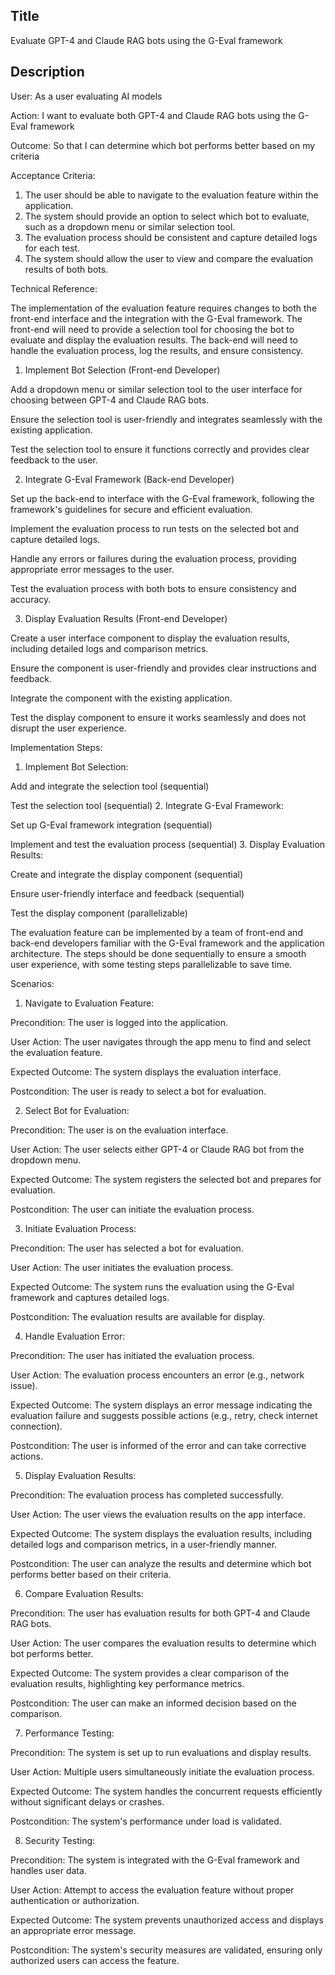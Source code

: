 ## Title
Evaluate GPT-4 and Claude RAG bots using the G-Eval framework

## Description
User:
As a user evaluating AI models

Action:
I want to evaluate both GPT-4 and Claude RAG bots using the G-Eval framework

Outcome:
So that I can determine which bot performs better based on my criteria

Acceptance Criteria:
1. The user should be able to navigate to the evaluation feature within the application.
2. The system should provide an option to select which bot to evaluate, such as a dropdown menu or similar selection tool.
3. The evaluation process should be consistent and capture detailed logs for each test.
4. The system should allow the user to view and compare the evaluation results of both bots.

Technical Reference:

The implementation of the evaluation feature requires changes to both the front-end interface and the integration with the G-Eval framework. The front-end will need to provide a selection tool for choosing the bot to evaluate and display the evaluation results. The back-end will need to handle the evaluation process, log the results, and ensure consistency.

1. Implement Bot Selection (Front-end Developer)

Add a dropdown menu or similar selection tool to the user interface for choosing between GPT-4 and Claude RAG bots.

Ensure the selection tool is user-friendly and integrates seamlessly with the existing application.

Test the selection tool to ensure it functions correctly and provides clear feedback to the user.

2. Integrate G-Eval Framework (Back-end Developer)

Set up the back-end to interface with the G-Eval framework, following the framework's guidelines for secure and efficient evaluation.

Implement the evaluation process to run tests on the selected bot and capture detailed logs.

Handle any errors or failures during the evaluation process, providing appropriate error messages to the user.

Test the evaluation process with both bots to ensure consistency and accuracy.

3. Display Evaluation Results (Front-end Developer)

Create a user interface component to display the evaluation results, including detailed logs and comparison metrics.

Ensure the component is user-friendly and provides clear instructions and feedback.

Integrate the component with the existing application.

Test the display component to ensure it works seamlessly and does not disrupt the user experience.

Implementation Steps:

1. Implement Bot Selection:

Add and integrate the selection tool (sequential)

Test the selection tool (sequential)
2. Integrate G-Eval Framework:

Set up G-Eval framework integration (sequential)

Implement and test the evaluation process (sequential)
3. Display Evaluation Results:

Create and integrate the display component (sequential)

Ensure user-friendly interface and feedback (sequential)

Test the display component (parallelizable)

The evaluation feature can be implemented by a team of front-end and back-end developers familiar with the G-Eval framework and the application architecture. The steps should be done sequentially to ensure a smooth user experience, with some testing steps parallelizable to save time.

Scenarios:

1. Navigate to Evaluation Feature:

Precondition: The user is logged into the application.

User Action: The user navigates through the app menu to find and select the evaluation feature.

Expected Outcome: The system displays the evaluation interface.

Postcondition: The user is ready to select a bot for evaluation.

2. Select Bot for Evaluation:

Precondition: The user is on the evaluation interface.

User Action: The user selects either GPT-4 or Claude RAG bot from the dropdown menu.

Expected Outcome: The system registers the selected bot and prepares for evaluation.

Postcondition: The user can initiate the evaluation process.

3. Initiate Evaluation Process:

Precondition: The user has selected a bot for evaluation.

User Action: The user initiates the evaluation process.

Expected Outcome: The system runs the evaluation using the G-Eval framework and captures detailed logs.

Postcondition: The evaluation results are available for display.

4. Handle Evaluation Error:

Precondition: The user has initiated the evaluation process.

User Action: The evaluation process encounters an error (e.g., network issue).

Expected Outcome: The system displays an error message indicating the evaluation failure and suggests possible actions (e.g., retry, check internet connection).

Postcondition: The user is informed of the error and can take corrective actions.

5. Display Evaluation Results:

Precondition: The evaluation process has completed successfully.

User Action: The user views the evaluation results on the app interface.

Expected Outcome: The system displays the evaluation results, including detailed logs and comparison metrics, in a user-friendly manner.

Postcondition: The user can analyze the results and determine which bot performs better based on their criteria.

6. Compare Evaluation Results:

Precondition: The user has evaluation results for both GPT-4 and Claude RAG bots.

User Action: The user compares the evaluation results to determine which bot performs better.

Expected Outcome: The system provides a clear comparison of the evaluation results, highlighting key performance metrics.

Postcondition: The user can make an informed decision based on the comparison.

7. Performance Testing:

Precondition: The system is set up to run evaluations and display results.

User Action: Multiple users simultaneously initiate the evaluation process.

Expected Outcome: The system handles the concurrent requests efficiently without significant delays or crashes.

Postcondition: The system's performance under load is validated.

8. Security Testing:

Precondition: The system is integrated with the G-Eval framework and handles user data.

User Action: Attempt to access the evaluation feature without proper authentication or authorization.

Expected Outcome: The system prevents unauthorized access and displays an appropriate error message.

Postcondition: The system's security measures are validated, ensuring only authorized users can access the feature.

